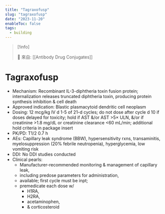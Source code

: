 ```yaml
---
title: "Tagraxofusp"
slug: "tagraxofusp"
date: "2023-11-20"
enableToc: false
tags:
  - building
---
```


> [!info]
>
> 🌱 來自: [[Antibody Drug Conjugates]]

# Tagraxofusp

- Mechanism: Recombinant IL-3-diphtheria toxin fusion protein; internalization releases truncated diphtheria toxin, producing protein synthesis inhibition & cell death
- Approved indication: Blastic plasmacytoid dendritic cell neoplasm
- Dosing: 12 mcg/kg IV d 1-5 of 21-d cycles; do not dose after cycle d 10 if doses delayed for toxicity; hold if AST &/or AST >5× ULN, &/or if creatinine >1.8 mg/dL or creatinine clearance <60 mL/min; additional hold criteria in package insert
- PK/PD: T1/2 0.7 h
- AEs: Capillary leak syndrome (BBW), hypersensitivity rxns, transaminitis, myelosuppression (20% febrile neutropenia), hyperglycemia, low vomiting risk
- DDI: No DDI studies conducted
- Clinical pearls:
  - Manufacturer-recommended monitoring & management of capillary leak,
  - including predose parameters for administration,
  - available; first cycle must be inpt;
  - premedicate each dose w/
    - H1RA,
    - H2RA,
    - acetaminophen,
    - & corticosteroid
